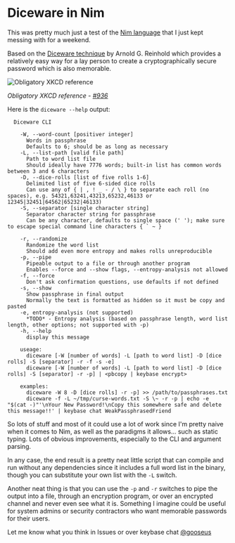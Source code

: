 # Diceware in Nim

This was pretty much just a test of the [Nim language](https://nim-lang.org) that I just kept messing with for a weekend.

Based on the [Diceware technique](http://world.std.com/~reinhold/diceware.html) by Arnold G. Reinhold which provides a relatively easy way for a lay person to create a cryptographically secure password which is also memorable.

![Obligatory XKCD reference](https://imgs.xkcd.com/comics/password_strength.png)

*Obligatory XKCD reference - [#936](https://xkcd.com/936/)*

Here is the `diceware --help` output:

```
  Diceware CLI
    
    -W, --word-count [positiver integer]
      Words in passphrase
      Defaults to 6; should be as long as necessary
    -L, --list-path [valid file path]
      Path to word list file
      Should ideally have 7776 words; built-in list has common words between 3 and 6 characters
    -D, --dice-rolls [list of five rolls 1-6]
      Delimited list of five 6-sided dice rolls
      Can use any of { | , ! _ - / \ } to separate each roll (no spaces), e.g. 54321,63241,43213,65232,46133 or 12345|32451|64562|65232|46133)
    -S, --separator [single character string]
      Separator character string for passphrase
      Can be any character, defaults to single space (' '); make sure to escape special command line characters { ` ~ }

    -r, --randomize
      Randomize the word list
      Should add even more entropy and makes rolls unreproducible
    -p, --pipe
      Pipeable output to a file or through another program
      Enables --force and --show flags, --entropy-analysis not allowed
    -f, --force
      Don't ask confirmation questions, use defaults if not defined
    -s, --show
      Show passphrase in final output
      Normally the text is formatted as hidden so it must be copy and pasted
    -e, entropy-analysis (not supported)
      *TODO* - Entropy analysis (based on passphrase length, word list length, other options; not supported with -p)
    -h, --help
      display this message
    
    useage:
      diceware [-W [number of words] -L [path to word list] -D [dice rolls] -S [separator] -r -f -s -e]
      diceware [-W [number of words] -L [path to word list] -D [dice rolls] -S [separator] -r -p] | <pbcopy | keybase encrypt>
    
    examples:
      diceware -W 8 -D [dice rolls] -r -p] >> /path/to/passphrases.txt
      diceware -f -L ~/tmp/curse-words.txt -S \~ -r -p | echo -e "$(cat -)"'\nYour New Password!\nCopy this somewhere safe and delete this message!!' | keybase chat WeakPassphrasedFriend
```

So lots of stuff and most of it could use a lot of work since I'm pretty naive when it comes to Nim, as well as the paradigms it allows... such as static typing.  Lots of obvious improvements, especially to the CLI and argument parsing.

In any case, the end result is a pretty neat little script that can compile and run without any dependencies since it includes a full word list in the binary, though you can substitute your own list with the `-L` switch.

Another neat thing is that you can use the `-p` and `-r` switches to pipe the output into a file, through an encryption program, or over an encrypted channel and never even see what it is.  Something I imagine could be useful for system admins or security contractors who want memorable passwords for their users.

Let me know what you think in Issues or over keybase chat [@gooseus](https://keybase.io/gooseus)